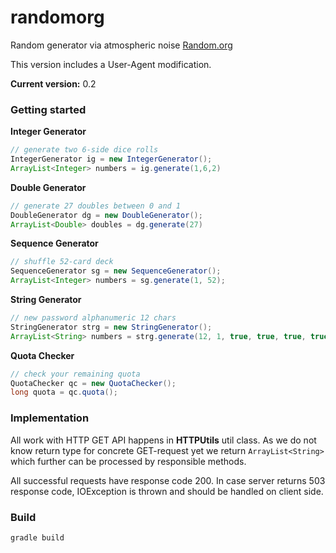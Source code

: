 randomorg
=========

Random generator via atmospheric noise [Random.org](http://random.org)

This version includes a User-Agent modification.

**Current version:** 0.2

### Getting started

**Integer Generator**

``` java
// generate two 6-side dice rolls
IntegerGenerator ig = new IntegerGenerator();
ArrayList<Integer> numbers = ig.generate(1,6,2)
```

**Double Generator**

``` java
// generate 27 doubles between 0 and 1
DoubleGenerator dg = new DoubleGenerator();
ArrayList<Double> doubles = dg.generate(27)
```

**Sequence Generator**

``` java
// shuffle 52-card deck
SequenceGenerator sg = new SequenceGenerator();
ArrayList<Integer> numbers = sg.generate(1, 52);
```

**String Generator**

``` java
// new password alphanumeric 12 chars
StringGenerator strg = new StringGenerator();
ArrayList<String> numbers = strg.generate(12, 1, true, true, true, true);
```

**Quota Checker**

``` java
// check your remaining quota
QuotaChecker qc = new QuotaChecker();
long quota = qc.quota();
```

### Implementation

All work with HTTP GET API happens in **HTTPUtils** util class. As we do not know
return type for concrete GET-request yet we return `ArrayList<String>` which
further can be processed by responsible methods.

All successful requests have response code 200.
In case server returns 503 response code, IOException is thrown and should be
handled on client side.

### Build

`gradle build`